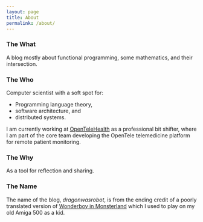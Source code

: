 ```yaml
---
layout: page
title: About
permalink: /about/
---
```


### The What

A blog mostly about functional programming, some mathematics, and their
intersection.

### The Who

Computer scientist with a soft spot for:

- Programming language theory,
- software architecture, and
- distributed systems.

I am currently working at [OpenTeleHealth](http://www.opentelehealth.com/) as a
professional bit shifter, where I am part of the core team developing the
OpenTele telemedicine platform for remote patient monitoring.

### The Why

As a tool for reflection and sharing.

### The Name

The name of the blog, *dragonwasrobot*, is from the ending credit of a poorly
translated version of
[Wonderboy in Monsterland](https://en.wikipedia.org/wiki/Wonder_Boy_in_Monster_Land)
which I used to play on my old Amiga 500 as a kid.
